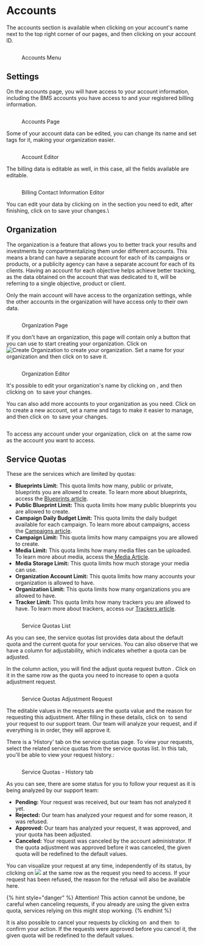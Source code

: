 # Accounts

The accounts section is available when clicking on your account's name next to the top right corner of our pages, and then clicking on your account ID.

<figure><img src="../.gitbook/assets/image (10).png" alt=""><figcaption><p>Accounts Menu</p></figcaption></figure>

## Settings

On the accounts page, you will have access to your account information, including the BMS accounts you have access to and your registered billing information.

<figure><img src="../.gitbook/assets/image (11).png" alt=""><figcaption><p>Accounts Page</p></figcaption></figure>

Some of your account data can be edited, you can change its name and set tags for it, making your organization easier.

<figure><img src="../.gitbook/assets/image (12).png" alt=""><figcaption><p>Account Editor</p></figcaption></figure>

The billing data is editable as well, in this case, all the fields available are editable.

<figure><img src="../.gitbook/assets/image (14).png" alt=""><figcaption><p>Billing Contact Information Editor</p></figcaption></figure>

You can edit your data by clicking on <img src="../.gitbook/assets/image (6) (2).png" alt="" data-size="line"> in the section you need to edit, after finishing, click on<img src="../.gitbook/assets/image (7) (2).png" alt="" data-size="line"> to save your changes.\


## Organization

The organization is a feature that allows you to better track your results and investments by compartmentalizing them under different accounts. This means a brand can have a separate account for each of its campaigns or products, or a publicity agency can have a separate account for each of its clients. Having an account for each objective helps achieve better tracking, as the data obtained on the account that was dedicated to it, will be referring to a single objective, product or client.

Only the main account will have access to the organization settings, while the other accounts in the organization will have access only to their own data.&#x20;

<figure><img src="../.gitbook/assets/image (19).png" alt=""><figcaption><p>Organization Page</p></figcaption></figure>

If you don't have an organization, this page will contain only a button that you can use to start creating your organization. Click on <img src="../.gitbook/assets/image (9).png" alt="Create Organization" data-size="line"> to create your organization. Set a name for your organization and then click on<img src="../.gitbook/assets/image (21).png" alt="" data-size="line"> to save it.

<figure><img src="../.gitbook/assets/image (15).png" alt=""><figcaption><p>Organization Editor</p></figcaption></figure>

It's possible to edit your organization's name by clicking on <img src="../.gitbook/assets/image (20).png" alt="" data-size="line">, and then clicking on <img src="../.gitbook/assets/image (21).png" alt="" data-size="line"> to save your changes.

You can also add more accounts to your organization as you need. Click on <img src="../.gitbook/assets/image (22).png" alt="" data-size="line"> to create a new account, set a name and tags to make it easier to manage, and then click on <img src="../.gitbook/assets/image (21).png" alt="" data-size="line"> to save your changes.

<figure><img src="../.gitbook/assets/image (16).png" alt=""><figcaption></figcaption></figure>

To access any account under your organization, click on <img src="../.gitbook/assets/image (23).png" alt="" data-size="original"> at the same row as the account you want to access.

## Service Quotas

These are the services which are limited by quotas:

* **Blueprints Limit:** This quota limits how many, public or private, blueprints you are allowed to create. To learn more about blueprints, access the [Blueprints article](ad-serving/creative-builder/blueprints.md).
* **Public Blueprint Limit:** This quota limits how many public blueprints you are allowed to create.
* **Campaign Daily Budget Limit:** This quota limits the daily budget available for each campaign. To learn more about campaigns, access the [Campaigns article](demand-side-platform-dsp/campaigns.md).
* **Campaign Limit:** This quota limits how many campaigns you are allowed to create.
* **Media Limit:** This quota limits how many media files can be uploaded. To learn more about media, access the[ Media Article](media/).
* **Media Storage Limit:** This quota limits how much storage your media can use.
* **Organization Account Limit:** This quota limits how many accounts your organization is allowed to have.
* **Organization Limit:** This quota limits how many organizations you are allowed to have.&#x20;
* **Tracker Limit:** This quota limits how many trackers you are allowed to have. To learn more about trackers, access our [Trackers article](demand-management-platform-dmp/trackers.md).

<figure><img src="../.gitbook/assets/image (222).png" alt=""><figcaption><p>Service Quotas List</p></figcaption></figure>

As you can see, the service quotas list provides data about the default quota and the current quota for your services. You can also observe that we have a column for adjustability, which indicates whether a quota can be adjusted.

In the column action, you will find the adjust quota request button <img src="../.gitbook/assets/image (25).png" alt="" data-size="original">. Click on it in the same row as the quota you need to increase to open a quota adjustment request.

<figure><img src="../.gitbook/assets/image (18).png" alt=""><figcaption><p>Service Quotas Adjustment Request</p></figcaption></figure>

The editable values in the requests are the quota value and the reason for requesting this adjustment. After filling in these details, click on <img src="../.gitbook/assets/image (26).png" alt="" data-size="line"> to send your request to our support team. Our team will analyze your request, and if everything is in order, they will approve it.

There is a 'History' tab on the service quotas page. To view your requests, select the related service quotas from the service quotas list. In this tab, you'll be able to view your request history.:

<figure><img src="../.gitbook/assets/image (27).png" alt=""><figcaption><p>Service Quotas - History tab</p></figcaption></figure>

As you can see, there are some status for you to follow your request as it is being analyzed by our support team:

* **Pending:** Your request was received, but our team has not analyzed it yet.
* **Rejected:** Our team has analyzed your request and for some reason, it was refused.
* **Approved:** Our team has analyzed your request, it was approved, and your quota has been adjusted.
* **Canceled:** Your request was canceled by the account administrator. If the quota adjustment was approved before it was canceled, the given quota will be redefined to the default values.

You can visualize your request at any time, independently of its status, by clicking on ![](<../.gitbook/assets/image (29).png>) at the same row as the request you need to access. If your request has been refused, the reason for the refusal will also be available here.

{% hint style="danger" %}
Attention! This action cannot be undone, be careful when canceling requests, if you already are using the given extra quota, services relying on this might stop working.
{% endhint %}

It is also possible to cancel your requests by clicking on <img src="../.gitbook/assets/image (31).png" alt="" data-size="original"> and then <img src="../.gitbook/assets/image (32).png" alt="" data-size="line"> to confirm your action. If the requests were approved before you cancel it, the given quota will be redefined to the default values.
